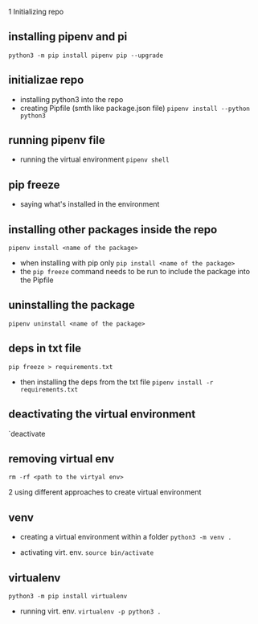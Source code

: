 1 Initializing repo

## installing pipenv and pi
`python3 -m pip install pipenv pip --upgrade`

## initializae repo
- installing python3 into the repo 
- creating Pipfile (smth like package.json file)
`pipenv install --python python3`

## running pipenv file
- running the  virtual environment
`pipenv shell`

## pip freeze 
- saying what's installed in the environment

## installing other packages inside the repo
`pipenv install <name of the package>`
- when installing with pip only
`pip install <name of the package>`
- the `pip freeze` command needs to be run to include the package into the Pipfile

## uninstalling the package
`pipenv uninstall <name of the package>`

## deps in txt file
`pip freeze > requirements.txt`
- then installing the deps from the txt file
`pipenv install -r requirements.txt`

## deactivating the virtual environment
`deactivate

## removing virtual env
`rm -rf <path to the virtyal env>`

2 using different approaches to create virtual environment

## venv
- creating a virtual environment within a folder
`python3 -m venv .`

- activating virt. env.
`source bin/activate`

## virtualenv
`python3 -m pip install virtualenv`
- running virt. env.
`virtualenv -p python3 .`   
